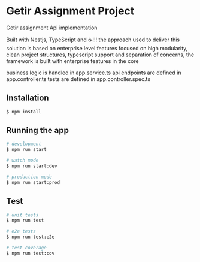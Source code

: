 <p align="center">
  <h1>Getir Assignment Project</h1>
</p>

Getir assignment Api implementation

Built with Nestjs, TypeScript and ☕️!!! the approach used to deliver this solution is based on enterprise level 
features focused on high modularity, clean project structures, typescript support and separation of concerns, the framework is built with enterprise features in the core

business logic is handled in app.service.ts
api endpoints are defined in app.controller.ts
tests are defined in app.controller.spec.ts

## Installation

```bash
$ npm install
```

## Running the app

```bash
# development
$ npm run start

# watch mode
$ npm run start:dev

# production mode
$ npm run start:prod
```

## Test

```bash
# unit tests
$ npm run test

# e2e tests
$ npm run test:e2e

# test coverage
$ npm run test:cov
```
